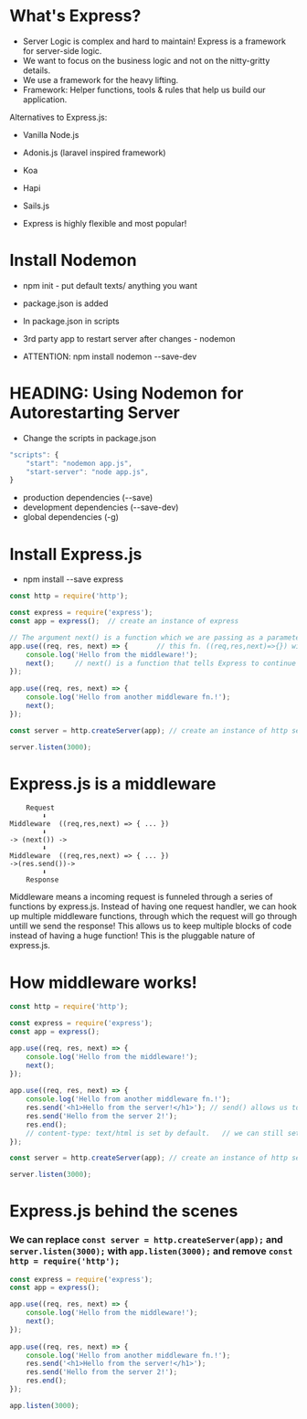 # What's Express?

- Server Logic is complex and hard to maintain! Express is a framework for server-side logic.
- We want to focus on the business logic and not on the nitty-gritty details.
- We use a framework for the heavy lifting.
- Framework: Helper functions, tools & rules that help us build our application.

Alternatives to Express.js:
- Vanilla Node.js
- Adonis.js (laravel inspired framework)
- Koa
- Hapi
- Sails.js

- Express is highly flexible and most popular!

# Install Nodemon

- npm init - put default texts/ anything you want
- package.json is added

- In package.json in scripts

- 3rd party app to restart server after changes - nodemon

- ATTENTION: npm install nodemon --save-dev


# HEADING: Using Nodemon for Autorestarting Server
- Change the scripts in package.json
```js
"scripts": {
    "start": "nodemon app.js",
    "start-server": "node app.js",
}
```



- production dependencies (--save)
- development dependencies (--save-dev)
- global dependencies (-g)


# Install Express.js

- npm install --save express

```js
const http = require('http');

const express = require('express');
const app = express();  // create an instance of express

// The argument next() is a function which we are passing as a parameter to the middleware function.
app.use((req, res, next) => {       // this fn. ((req,res,next)=>{}) will execute for every request
    console.log('Hello from the middleware!');
    next();     // next() is a function that tells Express to continue to the next middleware function.
});  
      
app.use((req, res, next) => {  
    console.log('Hello from another middleware fn.!');
    next();
});

const server = http.createServer(app); // create an instance of http server

server.listen(3000);
```



# Express.js is a middleware

        Request
            ⬇
    Middleware  ((req,res,next) => { ... })
            ⬇
    -> (next()) -> 
            ⬇
    Middleware  ((req,res,next) => { ... }) 
    ->(res.send())-> 
            ⬇
        Response


Middleware means a incoming request is funneled through a series of functions by express.js.
Instead of having one request handler, we can hook up multiple middleware functions, through which the request will go through untill we send the response!
This allows us to keep multiple blocks of code instead of having a huge function!
This is the pluggable nature of express.js.

# How middleware works!

```js
const http = require('http');

const express = require('express');
const app = express(); 

app.use((req, res, next) => { 
    console.log('Hello from the middleware!');
    next();
});  
      
app.use((req, res, next) => {  
    console.log('Hello from another middleware fn.!');
    res.send('<h1>Hello from the server!</h1>'); // send() allows us to send a response to the client. just like res.write() but with any type. We can send HTML code, JSON, etc.
    res.send('Hello from the server 2!');
    res.end();
    // content-type: text/html is set by default.   // we can still set header to something else using res.setHeader()
});

const server = http.createServer(app); // create an instance of http server

server.listen(3000);
```



# Express.js behind the scenes

### We can replace `const server = http.createServer(app);` and `server.listen(3000);` with `app.listen(3000);` and remove `const http = require('http');`

```js
const express = require('express');
const app = express(); 

app.use((req, res, next) => { 
    console.log('Hello from the middleware!');
    next();
});  
      
app.use((req, res, next) => {  
    console.log('Hello from another middleware fn.!');
    res.send('<h1>Hello from the server!</h1>');
    res.send('Hello from the server 2!');
    res.end();
});

app.listen(3000);
```


